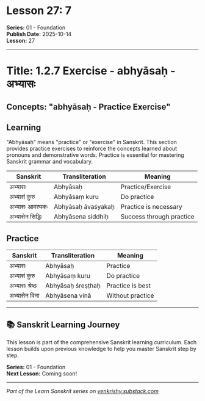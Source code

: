 # Lesson 27: 7

**Series:** 01 - Foundation  
**Publish Date:** 2025-10-14  
**Lesson:** 27

---

# Title: 1.2.7 Exercise - abhyāsaḥ - अभ्यासः
## Concepts: "abhyāsaḥ - Practice Exercise"

## Learning
"Abhyāsaḥ" means "practice" or "exercise" in Sanskrit. This section provides practice exercises to reinforce the concepts learned about pronouns and demonstrative words. Practice is essential for mastering Sanskrit grammar and vocabulary.

| Sanskrit           | Transliteration      | Meaning                          |
| ------------------ | -------------------- | -------------------------------- |
| अभ्यासः            | Abhyāsaḥ            | Practice/Exercise                |
| अभ्यासं कुरु       | Abhyāsaṃ kuru       | Do practice                      |
| अभ्यासः आवश्यकः    | Abhyāsaḥ āvaśyakaḥ  | Practice is necessary            |
| अभ्यासेन सिद्धिः   | Abhyāsena siddhiḥ   | Success through practice         |

## Practice
| Sanskrit           | Transliteration      | Meaning                          |
| ------------------ | -------------------- | -------------------------------- |
| अभ्यासः            | Abhyāsaḥ            | Practice                         |
| अभ्यासं कुरु       | Abhyāsaṃ kuru       | Do practice                      |
| अभ्यासः श्रेष्ठः    | Abhyāsaḥ śreṣṭhaḥ   | Practice is best                 |
| अभ्यासेन विना      | Abhyāsena vinā      | Without practice                 |

---

## 📚 Sanskrit Learning Journey

This lesson is part of the comprehensive Sanskrit learning curriculum. Each lesson builds upon previous knowledge to help you master Sanskrit step by step.

**Series:** 01 - Foundation  
**Next Lesson:** Coming soon!

---
*Part of the Learn Sanskrit series on [venkrishy.substack.com](https://venkrishy.substack.com/s/learn_sanskrit)*
